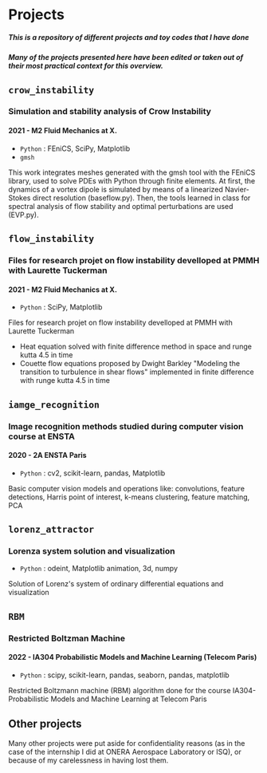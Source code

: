 # Projects
##### This is a repository of different projects and toy codes that I have done 
##### Many of the projects presented here have been edited or taken out of their most practical context for this overview.

## `crow_instability`
### Simulation and stability analysis of Crow Instability 
#### 2021 - M2 Fluid Mechanics at X.
- `Python` : FEniCS, SciPy, Matplotlib
- `gmsh`

This work integrates meshes generated with the gmsh tool with the FEniCS library, used to solve PDEs with Python through finite elements.
At first, the dynamics of a vortex dipole is simulated by means of a linearized Navier-Stokes direct resolution (baseflow.py).
Then, the tools learned in class for spectral analysis of flow stability and optimal perturbations are used (EVP.py).

## `flow_instability`
### Files for research projet on flow instability develloped at PMMH with Laurette Tuckerman 
#### 2021 - M2 Fluid Mechanics at X.
- `Python` : SciPy, Matplotlib

Files for research projet on flow instability develloped at PMMH with Laurette Tuckerman
- Heat equation solved with finite difference method in space and runge kutta 4.5 in time
- Couette flow equations proposed by Dwight Barkley "Modeling the transition to turbulence in shear flows" implemented in finite difference with runge kutta 4.5 in time

## `iamge_recognition`
### Image recognition methods studied during computer vision course at ENSTA
#### 2020 - 2A ENSTA Paris
- `Python` : cv2, scikit-learn, pandas, Matplotlib

Basic computer vision models and operations like: convolutions, feature detections, Harris point of interest, k-means clustering, feature matching, PCA

## `lorenz_attractor`
### Lorenza system solution and visualization

- `Python` : odeint, Matplotlib animation, 3d, numpy

Solution of Lorenz's system of ordinary differential equations and visualization

## `RBM`
### Restricted Boltzman Machine
#### 2022 - IA304 Probabilistic Models and Machine Learning (Telecom Paris)

- `Python` : scipy, scikit-learn, pandas, seaborn, pandas, matplotlib

 Restricted Boltzmann machine (RBM) algorithm done for the course  IA304-Probabilistic Models and Machine Learning  at Telecom Paris

## Other projects

Many other projects were put aside for confidentiality reasons (as in the case of the internship I did at ONERA Aerospace Laboratory or ISQ), or because of my carelessness in having lost them.